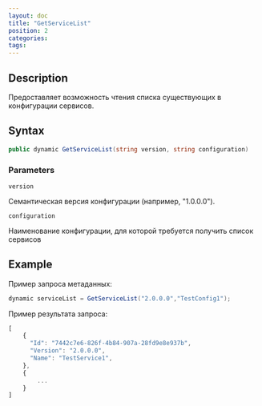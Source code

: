 ```yaml
---
layout: doc
title: "GetServiceList"
position: 2
categories: 
tags:
---
```


## Description
Предоставляет возможность чтения списка существующих в конфигурации сервисов.

## Syntax
```csharp
public dynamic GetServiceList(string version, string configuration)
```

### Parameters

`version`

Семантическая версия конфигурации (например, "1.0.0.0").

`configuration`

Наименование конфигурации, для которой требуется получить список сервисов


## Example


Пример запроса метаданных:

```csharp
dynamic serviceList = GetServiceList("2.0.0.0","TestConfig1");
```

Пример результата запроса:

```js
[
	{
	  "Id": "7442c7e6-826f-4b84-907a-28fd9e8e937b",
	  "Version": "2.0.0.0",
	  "Name": "TestService1",
	},
	{
		...
	}
]
```

